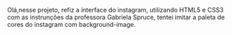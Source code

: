 Olá,nesse projeto, refiz a interface do instagram, utilizando HTML5 e CSS3 com as instrunções da professora Gabriela Spruce, tentei imitar a paleta de cores do instagram com background-image.